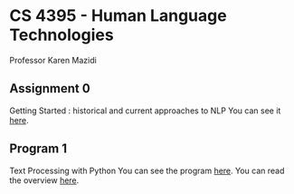 # CS 4395 - Human Language Technologies 
 Professor Karen Mazidi
## Assignment 0
 Getting Started : historical and current approaches to NLP
 You can see it [here](Homework1_pjm190001.pdf).
## Program 1
 Text Processing with Python
 You can see the program [here](Program1_pjm190001.py). You can read the overview [here](Program1_Overview.txt).
